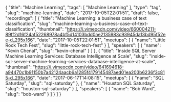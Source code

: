 {
  "title": "Machine Learning",
  "tags": [
    "Machine Learning"
  ],
  "type": "tag",
  "slug": "machine-learning",
  "date": "2017-10-05T22:01:51",
  "draft": false,
  "recordings": [
    {
      "title": "Machine Learning: a business case of text classification",
      "slug": "machine-learning-a-business-case-of-text-classification",
      "thumbnail": "https://i.vimeocdn.com/video/660004211-89ff2d16f24af52268978a4bf5d14103bdd0ae2135983c93945da13bd95f52ee-d_295x166",
      "date": "2017-10-05T22:01:51",
      "meetups": [
        {
          "name": "Little Rock Tech Fest",
          "slug": "little-rock-tech-fest"
        }
      ],
      "speakers": [
        {
          "name": "Kevin Chenal",
          "slug": "kevin-chenal"
        }
      ]
    },
    {
      "title": "Inside SQL Server Machine Learning Services: Database Intelligence at Scale",
      "slug": "inside-sql-server-machine-learning-services-database-intelligence-at-scale",
      "thumbnail": "https://i.vimeocdn.com/video/641694618-a94470c1b91150b7a42124aacb6a1285f4179145487aed01ea203b6236f3c815-d_295x166",
      "date": "2017-06-17T14:08:15",
      "meetups": [
        {
          "name": "SQL Saturday",
          "slug": "sql-saturday"
        },
        {
          "name": "Houston SQL Saturday",
          "slug": "houston-sql-saturday"
        }
      ],
      "speakers": [
        {
          "name": "Bob Ward",
          "slug": "bob-ward"
        }
      ]
    }
  ]
}